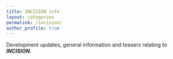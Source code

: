 ```yaml
---
title: INCISION info
layout: categories
permalink: /incision/
author_profile: true
---
```

Development updates, general information and teasers relating to **_INCISION._**
